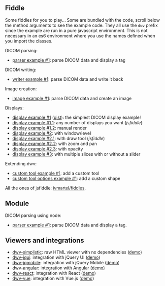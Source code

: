 ## Fiddle

Some fiddles for you to play... Some are bundled with the code, scroll below the method arguments to see the example code. They all use the `dwv` prefix since the example are run in a pure javascript environment. This is not necessary in an es6 environment where you use the names defined when you import the classes.

DICOM parsing:

- [parser example #1](./DicomParser.html#DicomParser): parse DICOM data and display a tag

DICOM writing:

- [writer example #1](./DicomWriter.html#DicomWriter): parse DICOM data and write it back

Image creation:

- [image example #1](./Image.html#Image): parse DICOM data and create an image

Displays:

- [display example #1](./App.html#App) ([gist](https://gist.github.com/ivmartel/7415ca9b21209e83b5e713d838529795)): the simplest DICOM display example!
- [display example #1.1](https://jsfiddle.net/ivmartel/jkcmj0px/): any number of displays you want (_jsfiddle_)
- [display example #1.2](./App.html#init): manual render
- [display example #2](./WindowLevel.html#WindowLevel): with window/level
- [display example #2.1](https://jsfiddle.net/ivmartel/fugw49be/): with draw tool (_jsfiddle_)
- [display example #2.2](./ZoomAndPan.html#ZoomAndPan): with zoom and pan
- [display example #2.3](./Opacity.html#Opacity): with opacity
- [display example #3](./Scroll.html#Scroll): with multiple slices with or without a slider

Extending dwv:

- [custom tool example #1](./global.html#toolList): add a custom tool
- [custom tool options example #1](./global.html#toolOptions): add a custom shape

All the ones of jsfiddle: [ivmartel/fiddles](https://jsfiddle.net/user/ivmartel/fiddles/).

## Module

DICOM parsing using node:

- [parser example #1](https://runkit.com/ivmartel/runkit-npm-dwv-parse-ex-1): parse DICOM data and display a tag.

## Viewers and integrations

- [dwv-simplistic](https://github.com/ivmartel/dwv-simplistic): raw HTML viewer with no dependencies ([demo](https://ivmartel.github.io/dwv-simplistic/))
- [dwv-jqui](https://github.com/ivmartel/dwv-jqui): integration with jQuery UI ([demo](https://ivmartel.github.io/dwv-jqui/))
- [dwv-jqmobile](https://github.com/ivmartel/dwv-jqmobile): integration with jQuery Mobile ([demo](https://ivmartel.github.io/dwv-jqmobile/))
- [dwv-angular](https://github.com/ivmartel/dwv-angular): integration with Angular ([demo](https://ivmartel.github.io/dwv-angular/))
- [dwv-react](https://github.com/ivmartel/dwv-react): integration with React ([demo](https://ivmartel.github.io/dwv-react/))
- [dwv-vue](https://github.com/ivmartel/dwv-vue): integration with Vue.js ([demo](https://ivmartel.github.io/dwv-vue/))
